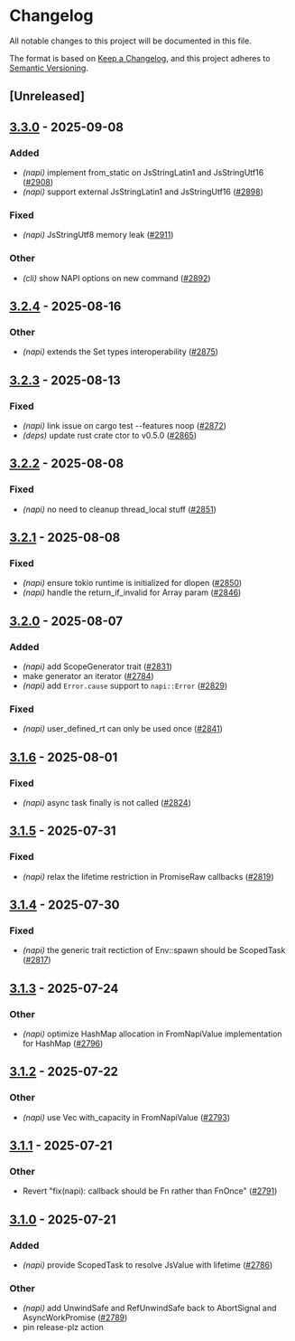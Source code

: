 # Changelog

All notable changes to this project will be documented in this file.

The format is based on [Keep a Changelog](https://keepachangelog.com/en/1.0.0/),
and this project adheres to [Semantic Versioning](https://semver.org/spec/v2.0.0.html).

## [Unreleased]

## [3.3.0](https://github.com/napi-rs/napi-rs/compare/napi-v3.2.4...napi-v3.3.0) - 2025-09-08

### Added

- *(napi)* implement from_static on JsStringLatin1 and JsStringUtf16 ([#2908](https://github.com/napi-rs/napi-rs/pull/2908))
- *(napi)* support external JsStringLatin1 and JsStringUtf16 ([#2898](https://github.com/napi-rs/napi-rs/pull/2898))

### Fixed

- *(napi)* JsStringUtf8 memory leak ([#2911](https://github.com/napi-rs/napi-rs/pull/2911))

### Other

- *(cli)* show NAPI options on new command ([#2892](https://github.com/napi-rs/napi-rs/pull/2892))

## [3.2.4](https://github.com/napi-rs/napi-rs/compare/napi-v3.2.3...napi-v3.2.4) - 2025-08-16

### Other

- *(napi)* extends the Set types interoperability ([#2875](https://github.com/napi-rs/napi-rs/pull/2875))

## [3.2.3](https://github.com/napi-rs/napi-rs/compare/napi-v3.2.2...napi-v3.2.3) - 2025-08-13

### Fixed

- *(napi)* link issue on cargo test --features noop ([#2872](https://github.com/napi-rs/napi-rs/pull/2872))
- *(deps)* update rust crate ctor to v0.5.0 ([#2865](https://github.com/napi-rs/napi-rs/pull/2865))

## [3.2.2](https://github.com/napi-rs/napi-rs/compare/napi-v3.2.1...napi-v3.2.2) - 2025-08-08

### Fixed

- *(napi)* no need to cleanup thread_local stuff ([#2851](https://github.com/napi-rs/napi-rs/pull/2851))

## [3.2.1](https://github.com/napi-rs/napi-rs/compare/napi-v3.2.0...napi-v3.2.1) - 2025-08-08

### Fixed

- *(napi)* ensure tokio runtime is initialized for dlopen ([#2850](https://github.com/napi-rs/napi-rs/pull/2850))
- *(napi)* handle the return_if_invalid for Array param ([#2846](https://github.com/napi-rs/napi-rs/pull/2846))

## [3.2.0](https://github.com/napi-rs/napi-rs/compare/napi-v3.1.6...napi-v3.2.0) - 2025-08-07

### Added

- *(napi)* add ScopeGenerator trait ([#2831](https://github.com/napi-rs/napi-rs/pull/2831))
- make generator an iterator ([#2784](https://github.com/napi-rs/napi-rs/pull/2784))
- *(napi)* add `Error.cause` support to `napi::Error` ([#2829](https://github.com/napi-rs/napi-rs/pull/2829))

### Fixed

- *(napi)* user_defined_rt can only be used once ([#2841](https://github.com/napi-rs/napi-rs/pull/2841))

## [3.1.6](https://github.com/napi-rs/napi-rs/compare/napi-v3.1.5...napi-v3.1.6) - 2025-08-01

### Fixed

- *(napi)* async task finally is not called ([#2824](https://github.com/napi-rs/napi-rs/pull/2824))

## [3.1.5](https://github.com/napi-rs/napi-rs/compare/napi-v3.1.4...napi-v3.1.5) - 2025-07-31

### Fixed

- *(napi)* relax the lifetime restriction in PromiseRaw callbacks ([#2819](https://github.com/napi-rs/napi-rs/pull/2819))

## [3.1.4](https://github.com/napi-rs/napi-rs/compare/napi-v3.1.3...napi-v3.1.4) - 2025-07-30

### Fixed

- *(napi)* the generic trait rectiction of Env::spawn should be ScopedTask ([#2817](https://github.com/napi-rs/napi-rs/pull/2817))

## [3.1.3](https://github.com/napi-rs/napi-rs/compare/napi-v3.1.2...napi-v3.1.3) - 2025-07-24

### Other

- *(napi)* optimize HashMap allocation in FromNapiValue implementation for HashMap ([#2796](https://github.com/napi-rs/napi-rs/pull/2796))

## [3.1.2](https://github.com/napi-rs/napi-rs/compare/napi-v3.1.1...napi-v3.1.2) - 2025-07-22

### Other

- *(napi)* use Vec with_capacity in FromNapiValue ([#2793](https://github.com/napi-rs/napi-rs/pull/2793))

## [3.1.1](https://github.com/napi-rs/napi-rs/compare/napi-v3.1.0...napi-v3.1.1) - 2025-07-21

### Other

- Revert "fix(napi): callback should be Fn rather than FnOnce" ([#2791](https://github.com/napi-rs/napi-rs/pull/2791))

## [3.1.0](https://github.com/napi-rs/napi-rs/compare/napi-v3.0.0...napi-v3.1.0) - 2025-07-21

### Added

- *(napi)* provide ScopedTask to resolve JsValue with lifetime ([#2786](https://github.com/napi-rs/napi-rs/pull/2786))

### Other

- *(napi)* add UnwindSafe and RefUnwindSafe back to AbortSignal and AsyncWorkPromise ([#2789](https://github.com/napi-rs/napi-rs/pull/2789))
- pin release-plz action
